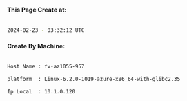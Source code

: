 
   
#### This Page Create at:

```bash

2024-02-23 - 03:32:12 UTC

```

#### Create By Machine:

```bash

Host Name : fv-az1055-957

platform  : Linux-6.2.0-1019-azure-x86_64-with-glibc2.35

Ip Local  : 10.1.0.120

```

